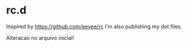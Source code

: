 # rc.d

Inspired by https://github.com/eevee/rc I'm also publishing my dot files.

Alteracao no arquivo inicial!
